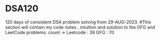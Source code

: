 # DSA120
120 days of consistent DSA problem solving from 29-AUG-2023.
#This section will contain my code notes , intuition and solution to the GFG and LeetCode problems.
count ->
Leetcode : 39
GFG : 70

